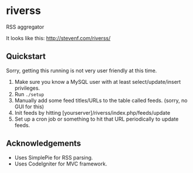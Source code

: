 # riverss
RSS aggregator

It looks like this: http://stevenf.com/riverss/

## Quickstart

Sorry, getting this running is not very user friendly at this time.

1. Make sure you know a MySQL user with at least select/update/insert privileges.
1. Run `./setup`
1. Manually add some feed titles/URLs to the table called feeds. (sorry, no GUI for this)
1. Init feeds by hitting [yourserver]/riverss/index.php/feeds/update
1. Set up a cron job or something to hit that URL periodically to update feeds.

## Acknowledgements

- Uses SimplePie for RSS parsing.
- Uses CodeIgniter for MVC framework.

